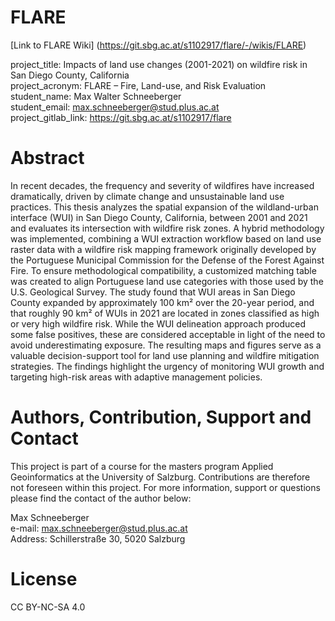 # FLARE
[Link to FLARE Wiki] (https://git.sbg.ac.at/s1102917/flare/-/wikis/FLARE)

project_title: Impacts of land use changes (2001-2021) on wildfire risk in San Diego County, California  
project_acronym: FLARE – Fire, Land-use, and Risk Evaluation  
student_name: Max Walter Schneeberger  
student_email: max.schneeberger@stud.plus.ac.at  
project_gitlab_link: https://git.sbg.ac.at/s1102917/flare  

# Abstract
In recent decades, the frequency and severity of wildfires have increased dramatically, driven by climate change and unsustainable land use practices. This thesis analyzes the spatial expansion of the wildland-urban interface (WUI) in San Diego County, California, between 2001 and 2021 and evaluates its intersection with wildfire risk zones. A hybrid methodology was implemented, combining a WUI extraction workflow based on land use raster data with a wildfire risk mapping framework originally developed by the Portuguese Municipal Commission for the Defense of the Forest Against Fire. To ensure methodological compatibility, a customized matching table was created to align Portuguese land use categories with those used by the U.S. Geological Survey. The study found that WUI areas in San Diego County expanded by approximately 100 km² over the 20-year period, and that roughly 90 km² of WUIs in 2021 are located in zones classified as high or very high wildfire risk. While the WUI delineation approach produced some false positives, these are considered acceptable in light of the need to avoid underestimating exposure. The resulting maps and figures serve as a valuable decision-support tool for land use planning and wildfire mitigation strategies. The findings highlight the urgency of monitoring WUI growth and targeting high-risk areas with adaptive management policies.

# Authors, Contribution, Support and Contact
This project is part of a course for the masters program Applied Geoinformatics at the University of Salzburg. Contributions are therefore not foreseen within this project. For more information, support or questions please find the contact of the author below: 

Max Schneeberger  
e-mail: max.schneeberger@stud.plus.ac.at  
Address: Schillerstraße 30, 5020 Salzburg  

# License  
CC BY-NC-SA 4.0